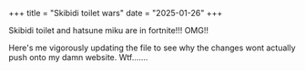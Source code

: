 +++
title = "Skibidi toilet wars"
date = "2025-01-26"
+++


Skibidi toilet and hatsune miku are in fortnite!!! OMG!!


Here's me vigorously updating the file to see why the changes wont actually push onto my damn website. Wtf.......
